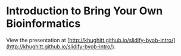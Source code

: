 Introduction to Bring Your Own Bioinformatics
=============================================

View the presentation at [http://khughitt.github.io/slidify-byob-intro/](http://khughitt.github.io/slidify-byob-intro/).

